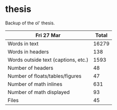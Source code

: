 thesis
======
Backup of the ol' thesis.

Fri 27 Mar | Total
---|---
Words in text| 16279
Words in headers| 138
Words outside text (captions, etc.)| 1593
Number of headers| 48
Number of floats/tables/figures| 47
Number of math inlines| 631
Number of math displayed| 93
Files| 45

